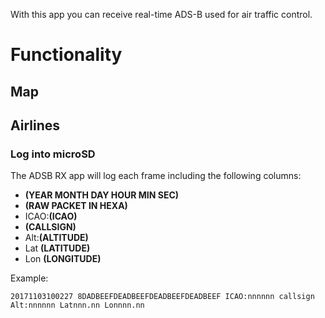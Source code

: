 With this app you can receive real-time ADS-B used for air traffic control.

# Functionality

## Map

## Airlines

### Log into microSD
The ADSB RX app will log each frame including the following columns:

* **(YEAR MONTH DAY HOUR MIN SEC)**
* **(RAW PACKET IN HEXA)**
* ICAO:**(ICAO)**
* **(CALLSIGN)**
* Alt:**(ALTITUDE)**
* Lat **(LATITUDE)**
* Lon **(LONGITUDE)**

Example:

`20171103100227 8DADBEEFDEADBEEFDEADBEEFDEADBEEF ICAO:nnnnnn callsign Alt:nnnnnn Latnnn.nn Lonnnn.nn`